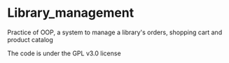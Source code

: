 # Library_management
Practice of OOP, a system to manage a library's orders, shopping cart and product catalog 

The code is under the GPL v3.0 license
